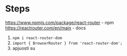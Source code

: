 # Steps

https://www.npmjs.com/package/react-router - npm
https://reactrouter.com/en/main - docs

1. `npm i react-router-dom`
2. `import { BrowserRouter } from 'react-router-dom';`
3. apjuosti <App /> su <BrowserRouter>
